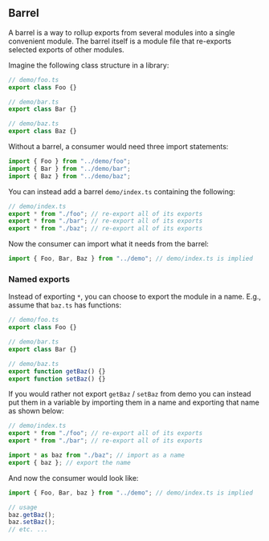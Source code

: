 ## Barrel

A barrel is a way to rollup exports from several modules into a single convenient module. The barrel itself is a module file that re-exports selected exports of other modules.

Imagine the following class structure in a library:

```ts
// demo/foo.ts
export class Foo {}

// demo/bar.ts
export class Bar {}

// demo/baz.ts
export class Baz {}
```

Without a barrel, a consumer would need three import statements:

```ts
import { Foo } from "../demo/foo";
import { Bar } from "../demo/bar";
import { Baz } from "../demo/baz";
```

You can instead add a barrel `demo/index.ts` containing the following:

```ts
// demo/index.ts
export * from "./foo"; // re-export all of its exports
export * from "./bar"; // re-export all of its exports
export * from "./baz"; // re-export all of its exports
```

Now the consumer can import what it needs from the barrel:

```ts
import { Foo, Bar, Baz } from "../demo"; // demo/index.ts is implied
```

### Named exports

Instead of exporting `*`, you can choose to export the module in a name. E.g., assume that `baz.ts` has functions:

```ts
// demo/foo.ts
export class Foo {}

// demo/bar.ts
export class Bar {}

// demo/baz.ts
export function getBaz() {}
export function setBaz() {}
```

If you would rather not export `getBaz` / `setBaz` from demo you can instead put them in a variable by importing them in a name and exporting that name as shown below:

```ts
// demo/index.ts
export * from "./foo"; // re-export all of its exports
export * from "./bar"; // re-export all of its exports

import * as baz from "./baz"; // import as a name
export { baz }; // export the name
```

And now the consumer would look like:

```ts
import { Foo, Bar, baz } from "../demo"; // demo/index.ts is implied

// usage
baz.getBaz();
baz.setBaz();
// etc. ...
```
